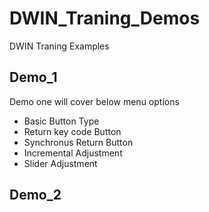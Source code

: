 # DWIN_Traning_Demos
DWIN Traning Examples

## Demo_1

Demo one will cover below menu options

- Basic Button Type
- Return key code Button
- Synchronus Return Button
- Incremental Adjustment
- Slider Adjustment

## Demo_2